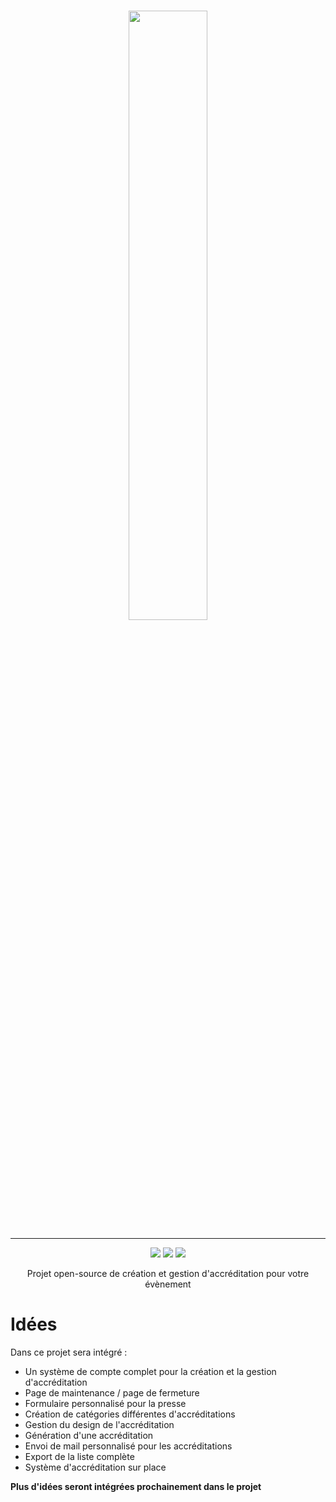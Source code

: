 <br>
<p align="center">
    <img height="auto" width="50%" src="https://compiegne-geek-convention.fr/files/logo.svg" />
</p>
<hr>
<p align="center">
<img src="https://badgen.net/github/last-commit/epikcloudfr/eventframe">
<img src="https://badgen.net/github/release/epikcloudfr/eventframe">
<img src="https://badgen.net/github/stars/epikcloudfr/eventframe">
</p>
<p align="center">Projet open-source de création et gestion d'accréditation pour votre évènement</p>



# Idées
Dans ce projet sera intégré :
- Un système de compte complet pour la création et la gestion d'accréditation
- Page de maintenance / page de fermeture
- Formulaire personnalisé pour la presse
- Création de catégories différentes d'accréditations
- Gestion du design de l'accréditation
- Génération d'une accréditation
- Envoi de mail personnalisé pour les accréditations
- Export de la liste complète
- Système d'accréditation sur place

**Plus d'idées seront intégrées prochainement dans le projet**

